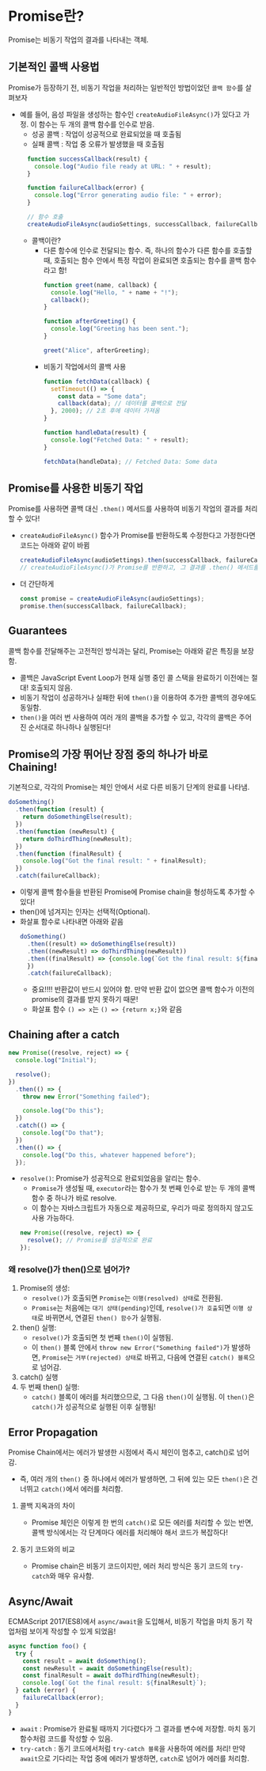 # Promise란?
Promise는 비동기 작업의 결과를 나타내는 객체. 

## 기본적인 콜백 사용법
Promise가 등장하기 전, 비동기 작업을 처리하는 일반적인 방법이었던 `콜백 함수`를 살펴보자
- 예를 들어, 음성 파일을 생성하는 함수인 `createAudioFileAsync()`가 있다고 가정. 이 함수는 두 개의 콜백 함수를 인수로 받음.
  - 성공 콜백 : 작업이 성공적으로 완료되었을 때 호출됨
  - 실패 콜백 : 작업 중 오류가 발생했을 때 호출됨
  ```js
    function successCallback(result) {
      console.log("Audio file ready at URL: " + result);
    }

    function failureCallback(error) {
      console.log("Error generating audio file: " + error); 
    }

    // 함수 호출
    createAudioFileAsync(audioSettings, successCallback, failureCallback);
  ```
    - 콜백이란? 
      - 다른 함수에 인수로 전달되는 함수. 즉, 하나의 함수가 다른 함수를 호출할 때, 호출되는 함수 안에서 특정 작업이 완료되면 호출되는 함수를 콜백 함수라고 함!
        ```js
        function greet(name, callback) {
          console.log("Hello, " + name + "!");
          callback();
        }

        function afterGreeting() {
          console.log("Greeting has been sent.");
        }

        greet("Alice", afterGreeting); 
        ```
      - 비동기 작업에서의 콜백 사용
        ```js
        function fetchData(callback) {
          setTimeout(() => {
            const data = "Some data";
            callback(data); // 데이터를 콜백으로 전달
          }, 2000); // 2초 후에 데이터 가져옴
        }

        function handleData(result) {
          console.log("Fetched Data: " + result);
        }

        fetchData(handleData); // Fetched Data: Some data
        ```
## Promise를 사용한 비동기 작업
Promise를 사용하면 콜백 대신 `.then()` 메서드를 사용하여 비동기 작업의 결과를 처리할 수 있다!
  - `createAudioFileAsync()` 함수가 Promise를 반환하도록 수정한다고 가정한다면 코드는 아래와 같이 바뀜
    ```js
    createAudioFileAsync(audioSettings).then(successCallback, failureCallback);
    // createAudioFileAsync()가 Promise를 반환하고, 그 결과를 .then() 메서드를 통해 처리!
    ```
  - 더 간단하게
    ```js
    const promise = createAudioFileAsync(audioSettings);
    promise.then(successCallback, failureCallback);
    ```

## Guarantees
콜백 함수를 전달해주는 고전적인 방식과는 달리, Promise는 아래와 같은 특징을 보장함.
- 콜백은 JavaScript Event Loop가 현재 실행 중인 콜 스택을 완료하기 이전에는 절대! 호출되지 않음.
- 비동기 작업이 성공하거나 실패한 뒤에 `then()`을 이용하여 추가한 콜백의 경우에도 동일함.
- `then()`을 여러 번 사용하여 여러 개의 콜백을 추가할 수 있고, 각각의 콜백은 주어진 순서대로 하나하나 실행된다!

## Promise의 가장 뛰어난 장점 중의 하나가 바로 Chaining!
기본적으로, 각각의 Promise는 체인 안에서 서로 다른 비동기 단계의 완료를 나타냄.
```js
doSomething()
  .then(function (result) {
    return doSomethingElse(result);
  })
  .then(function (newResult) {
    return doThirdThing(newResult);
  })
  .then(function (finalResult) {
    console.log("Got the final result: " + finalResult);
  })
  .catch(failureCallback);
```
- 이렇게 콜백 함수들을 반환된 Promise에 Promise chain을 형성하도록 추가할 수 있다!
- then()에 넘겨지는 인자는 선택적(Optional).
- 화살표 함수로 나타내면 아래와 같음
  ```js
  doSomething()
    .then((result) => doSomethingElse(result))
    .then((newResult) => doThirdThing(newResult))
    .then((finalResult) => {console.log(`Got the final result: ${finalResult}`);
    })
    .catch(failureCallback);
  ```
  - 중요!!!! 반환값이 반드시 있어야 함. 만약 반환 값이 없으면 콜백 함수가 이전의 promise의 결과를 받지 못하기 때문!
  - 화살표 함수 `() => x`는 `() => {return x;}`와 같음

## Chaining after a catch
```js
new Promise((resolve, reject) => {
  console.log("Initial");

  resolve();
})
  .then(() => {
    throw new Error("Something failed");

    console.log("Do this");
  })
  .catch(() => {
    console.log("Do that");
  })
  .then(() => {
    console.log("Do this, whatever happened before");
  });
```
- `resolve()`: Promise가 성공적으로 완료되었음을 알리는 함수. 
  - `Promise`가 생성될 때, `executor`라는 함수가 첫 번째 인수로 받는 두 개의 콜백 함수 중 하나가 바로 resolve.
  - 이 함수는 자바스크립트가 자동으로 제공하므로, 우리가 따로 정의하지 않고도 사용 가능하다. 
  ```js
  new Promise((resolve, reject) => {
    resolve(); // Promise를 성공적으로 완료
  });
  ```

### 왜 resolve()가 then()으로 넘어가?
1. Promise의 생성:
     - `resolve()`가 호출되면 `Promise`는 `이행(resolved) 상태`로 전환됨.
     - `Promise`는 처음에는 `대기 상태(pending)`인데, `resolve()가 호출`되면 `이행 상태`로 바뀌면서, 연결된 `then() 함수`가 실행됨. 
2. then() 실행:
     - `resolve()`가 호출되면 첫 번째 `then()`이 실행됨.
     - 이 `then()` 블록 안에서 `throw new Error("Something failed")`가 발생하면, `Promise`는 `거부(rejected) 상태`로 바뀌고, 다음에 연결된 `catch() 블록`으로 넘어감. 
3. catch() 실행
4. 두 번째 then() 실행:
     - `catch()` 블록이 에러를 처리했으므로, 그 다음 `then()`이 실행됨. 이 `then()`은 `catch()`가 성공적으로 실행된 이후 실행됨!    

## Error Propagation
Promise Chain에서는 에러가 발생한 시점에서 즉시 체인이 멈추고, catch()로 넘어감. 
- 즉, 여러 개의 `then()` 중 하나에서 에러가 발생하면, 그 뒤에 있는 모든 `then()`은 건너뛰고 `catch()`에서 에러를 처리함.

1. 콜백 지옥과의 차이
     - Promise 체인은 이렇게 한 번의 `catch()`로 모든 에러를 처리할 수 있는 반면, 콜백 방식에서는 각 단계마다 에러를 처리해야 해서 코드가 복잡하다!

2. 동기 코드와의 비교
     - Promise chain은 비동기 코드이지만, 에러 처리 방식은 동기 코드의 `try-catch`와 매우 유사함. 


## Async/Await
ECMAScript 2017(ES8)에서 `async/await`을 도입해서, 비동기 작업을 마치 동기 작업처럼 보이게 작성할 수 있게 되었음!
```js
async function foo() {
  try {
    const result = await doSomething();
    const newResult = await doSomethingElse(result);
    const finalResult = await doThirdThing(newResult);
    console.log(`Got the final result: ${finalResult}`);
  } catch (error) {
    failureCallback(error);
  }
}
```
  - `await` : Promise가 완료될 때까지 기다렸다가 그 결과를 변수에 저장함. 마치 동기 함수처럼 코드를 작성할 수 있음.
  - `try-catch` : 동기 코드에서처럼 `try-catch 블록`을 사용하여 에러를 처리! 만약 `await`으로 기다리는 작업 중에 에러가 발생하면, `catch`로 넘어가 에러를 처리함.